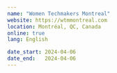 ```yaml
---
name: "Women Techmakers Montreal"
website: https://wtmmontreal.com
location: Montréal, QC, Canada
online: true
lang: English

date_start: 2024-04-06
date_end:   2024-04-06
---
```

